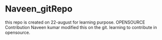 # Naveen_gitRepo
this repo is created on 22-august for learning purpose.
OPENSOURCE Contribution 
Naveen kumar modified this on the git.
learning to contribute in opensource.
